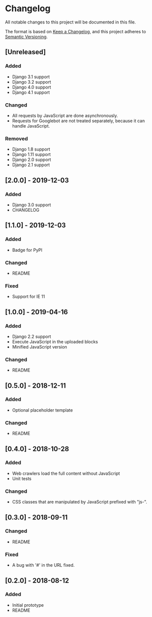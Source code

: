 # Changelog
All notable changes to this project will be documented in this file.

The format is based on [Keep a Changelog](https://keepachangelog.com/en/1.0.0/),
and this project adheres to [Semantic Versioning](https://semver.org/spec/v2.0.0.html).

## [Unreleased]

### Added

- Django 3.1 support
- Django 3.2 support
- Django 4.0 support
- Django 4.1 support

### Changed

- All requests by JavaScript are done asynchronously.
- Requests for Googlebot are not treated separately, because it can handle JavaScript.

### Removed

- Django 1.8 support
- Django 1.11 support
- Django 2.0 support
- Django 2.1 support

## [2.0.0] - 2019-12-03

### Added

- Django 3.0 support
- CHANGELOG

## [1.1.0] - 2019-12-03

### Added

- Badge for PyPI

### Changed

- README

### Fixed

- Support for IE 11

## [1.0.0] - 2019-04-16

### Added

- Django 2.2 support
- Execute JavaScript in the uploaded blocks
- Minified JavaScript version

### Changed

- README

## [0.5.0] - 2018-12-11

### Added

- Optional placeholder template 

### Changed

- README

## [0.4.0] - 2018-10-28

### Added

- Web crawlers load the full content without JavaScript
- Unit tests

### Changed

- CSS classes that are manipulated by JavaScript prefixed with "js-".

## [0.3.0] - 2018-09-11

### Changed

- README

### Fixed

- A bug with '#' in the URL fixed.

## [0.2.0] - 2018-08-12

### Added
 
- Initial prototype
- README

<!--
### Added
### Changed
### Deprecated
### Removed
### Fixed
### Security
-->




